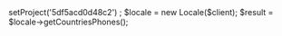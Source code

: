 <?php

use Appwrite\Client;
use Appwrite\Services\Locale;

$client = new Client();

$client
    ->setProject('5df5acd0d48c2')
;

$locale = new Locale($client);

$result = $locale->getCountriesPhones();
